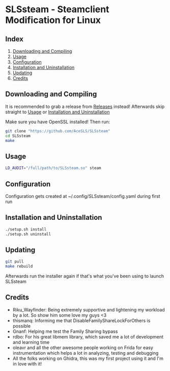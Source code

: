 # **SLSsteam - Steamclient Modification for Linux**

## Index

1. [Downloading and Compiling](#downloading-and-compiling)
2. [Usage](#usage)
3. [Configuration](#configuration)
4. [Installation and Uninstallation](#installation-and-uninstallation)
5. [Updating](#updating)
6. [Credits](#credits)

## Downloading and Compiling

It is recommended to grab a release from
[Releases](https://github.com/AceSLS/SLSsteam/releases) instead!
Afterwards skip straight to [Usage](#usage) or [Installation and Uninstallation](#installation-and-uninstallation)

Make sure you have OpenSSL installed!
Then run:

```bash
git clone "https://github.com/AceSLS/SLSsteam"
cd SLSsteam
make
```

## Usage

```bash
LD_AUDIT="/full/path/to/SLSsteam.so" steam
```

## Configuration

Configuration gets created at ~/.config/SLSsteam/config.yaml during first run

## Installation and Uninstallation

```bash
./setup.sh install
./setup.sh uninstall
```

## Updating

```bash
git pull
make rebuild
```

Afterwards run the installer again if that's what you've been using to launch SLSsteam

## Credits

- Riku_Wayfinder: Being extremely supportive and lightening my workload by a lot.
  So show him some love my guys <3
- thismanq: Informing me that DisableFamilyShareLockForOthers is possible
- Gnanf: Helping me test the Family Sharing bypass
- rdbo: For his great libmem library, which saved me a
  lot of development and learning time
- oleavr and all the other awesome people working on Frida
  for easy instrumentation which helps a lot in analyzing, testing and debugging
- All the folks working on Ghidra,
  this was my first project using it and I'm in love with it!
